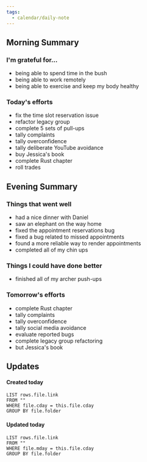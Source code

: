 ```yaml
---
tags:
  - calendar/daily-note
---
```


## Morning Summary

### I'm grateful for...

- being able to spend time in the bush
- being able to work remotely
- being able to exercise and keep my body healthy

### Today's efforts

- fix the time slot reservation issue
- refactor legacy group
- complete 5 sets of pull-ups
- tally complaints
- tally overconfidence
- tally deliberate YouTube avoidance
- buy Jessica's book
- complete Rust chapter
- roll trades

## Evening Summary

### Things that went well

- had a nice dinner with Daniel
- saw an elephant on the way home
- fixed the appointment reservations bug 
- fixed a bug related to missed appointments
- found a more reliable way to render appointments
- completed all of my chin ups

### Things I could have done better

- finished all of my archer push-ups

### Tomorrow's efforts

- complete Rust chapter
- tally complaints
- tally overconfidence
- tally social media avoidance
- evaluate reported bugs
- complete legacy group refactoring
- but Jessica's book

## Updates

#### Created today

```dataview
LIST rows.file.link
FROM ""
WHERE file.cday = this.file.cday
GROUP BY file.folder
```

#### Updated today

```dataview
LIST rows.file.link
FROM ""
WHERE file.mday = this.file.cday
GROUP BY file.folder
```
